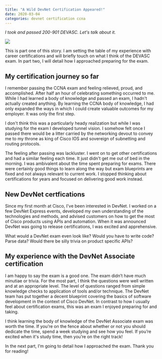 ```yaml
---
title: "A Wild DevNet Certification Appeared!"
date: 2020-03-04
categories: devnet certification ccna
---
```

_I took and passed 200-901 DEVASC. Let's talk about it._

![]({{"/assets/images/devnet-500.png"}})

This is part one of this story. I am setting the table of my experience with career certifications and will briefly touch on what I think of the DEVASC exam. In part two, I will detail how I approached preparing for the exam.

## My certification journey so far

I remember passing the CCNA exam and feeling relieved, proud, and accomplished. After half an hour of celebrating something occurred to me. While I had learned a body of knowledge and passed an exam, I hadn't actually created anything. By learning the CCNA body of knowledge, I had only expanded the ways in which I could create valuable outcomes for my employer. It was only the first step.

I don't think this was a particularly heady realization but while I was studying for the exam I developed tunnel vision. I somehow felt once I passed there would be a litter carried by the networking devout to convey me to my throne as king of Cisco IOS and sovereign of subnetting and routing protocols.

The feeling after passing was lackluster. I went on to get other certifications and had a similar feeling each time. It just didn't get me out of bed in the morning. I was ambivalent about the time spent preparing for exams. There were certainly good things to learn along the way but exam blueprints are fixed and not always relevant to current work. I stopped thinking about certifications for years and focused on delivering good work instead.

## New DevNet certfications

Since my first month at Cisco, I've been interested in DevNet. I worked on a few DevNet Express events, developed my own understanding of the technologies and methods, and advised customers on how to get the most of Cisco products using APIs and automation. When it was announced DevNet was going to release certifications, I was excited and apprehensive.

What would a DevNet exam even look like? Would you have to write code? Parse data? Would there be silly trivia on product specific APIs?

## My experience with the DevNet Associate certification

I am happy to say the exam is a good one. The exam didn’t have much minutiae or trivia. For the most part, I think the questions were well written and at an appropriate level. The level of questions ranged from simple knowledge checks to application of tools and/or technique. The DevNet team has put together a decent blueprint covering the basics of software development in the context of Cisco DevNet. In contrast to how I usually feel about certification exams, this was an exam I enjoyed preparing for and taking.

I think learning the body of knowledge of the DevNet Associate exam was worth the time. If you’re on the fence about whether or not you should dedicate the time, spend a week studying and see how you feel. If you’re excited when it's study time, then you’re on the right track!

In the next part, I’m going to detail how I approached the exam. Thank you for reading!

